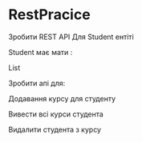 # RestPracice
Зробити REST API Для Student ентіті

Student має мати :

List<Courses>

Зробити апі для:

Додавання курсу для студенту

Вивести всі курси студента

Видалити студента з курсу
